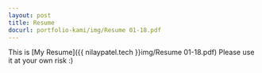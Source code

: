 ```yaml
---
layout: post
title: Resume
docurl: portfolio-kami/img/Resume 01-18.pdf
---
```

This is [My Resume]({{ nilaypatel.tech }}img/Resume 01-18.pdf)
Please use it at your own risk :)
